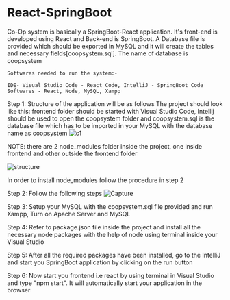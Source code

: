 # React-SpringBoot

Co-Op system is basically a SpringBoot-React application. It's front-end is developed using React and Back-end is SpringBoot.
A Database file is provided which should be exported in MySQL and it will create the tables and necessary fields[coopsystem.sql].
The name of database is coopsystem

```
Softwares needed to run the system:-

IDE- Visual Studio Code - React Code, IntelliJ - SpringBoot Code
Softwares - React, Node, MySQL, Xampp

```
Step 1: Structure of the application will be as follows 
The project should look like this: frontend folder should be started with Visual Studio Code, Intellij should be used to open the coopsystem folder and coopsystem.sql is the database file which has to be imported in your MySQL with the database name as coopsystem
![c1](https://user-images.githubusercontent.com/32956051/112727273-11a7e880-8edf-11eb-8b68-43dcafa974dc.PNG)




NOTE: there are 2 node_modules folder inside the project, one inside frontend and other outside the frontend folder

![structure](https://user-images.githubusercontent.com/32956051/112590760-96e8ab80-8dc0-11eb-9b2f-7e49428f73b9.PNG)

In order to install node_modules follow the procedure in step 2


Step 2: Follow the following steps 
![Capture](https://user-images.githubusercontent.com/32956051/112590252-c21ecb00-8dbf-11eb-9b0b-4e4a915b54da.PNG)

Step 3: Setup your MySQL with the coopsystem.sql file provided and run Xampp, Turn on Apache Server and MySQL

Step 4: Refer to package.json file inside the project and install all the necessary node packages with the help of node using terminal inside your Visual Studio

Step 5: After all the required packages have been installed, go to the IntelliJ and start you SpringBoot application by clicking on the run button

Step 6: Now start you frontend i.e react by using terminal in Visual Studio and type "npm start". It will automatically start your application in the browser
